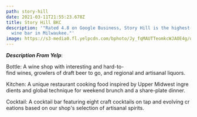 ```yaml
---
path: story-hill
date: 2021-03-11T21:55:23.678Z
title: Story Hill BKC
description: '"Rated 4.8 on Google Business, Story Hill is the highest-rated
  wine bar in Milwaukee."'
image: https://s3-media0.fl.yelpcdn.com/bphoto/Jy_fqMAUTTeomkcWJAOE4g/o.jpg
---
```

<!--StartFragment-->

***Description From Yelp***:<!--StartFragment-->

Bottle: A wine shop with interesting and hard-to-find wines, growlers of draft beer to go, and regional and artisanal liquors.

Kitchen: A unique restaurant cooking food inspired by Upper Midwest ingredients and global technique for weekend brunch and a share-plate dinner. 

Cocktail: A cocktail bar featuring eight craft cocktails on tap and evolving creations based on our shop's selection of artisanal spirits.

<!--EndFragment-->

<!--EndFragment-->